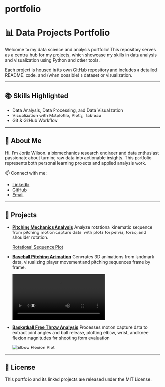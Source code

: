 # portfolio
# 📊 Data Projects Portfolio
Welcome to my data science and analysis portfolio! This repository serves as a central hub for my projects, which showcase my skills in data analysis and visualization using Python and other tools.

Each project is housed in its own GitHub repository and includes a detailed README, code, and (when possible) a dataset or visualization.

---

## 📚 Skills Highlighted

- Data Analysis, Data Processing, and Data Visualization
- Visualization with Matplotlib, Plotly, Tableau
- Git & GitHub Workflow

---

## 📌 About Me

Hi, I’m Jorjie Wilson, a biomechanics research engineer and data enthusiast passionate about turning raw data into actionable insights. This portfolio represents both personal learning projects and applied analysis work.


📫 Connect with me:  
- [LinkedIn](https://linkedin.com/in/jorjie-wilson)  
- [GitHub](https://github.com/jorjiemw)  
- [Email](jorjiewilson@gmail.com)

---

## 🔗 Projects

- [**Pitching Mechanics Analysis**](./Pitching_Mechanics)
  Analyze rotational kinematic sequence from pitching motion capture data, with plots for pelvis, torso, and shoulder rotation.

  [Rotational Sequence Plot](Pitching_Mechanics/assets/session_1_rotational_sequence.png)

- [**Baseball Pitching Animation**](./project1_baseballpitching)
  Generates 3D animations from landmark data, visualizing player movement and pitching sequences frame by frame.
  
  ![Pitching Demo Animation](project1_baseballpitching/assets/Session_1.mp4)  

- [**Basketball Free Throw Analysis**](./project2_shootinganalysis)
  Processes motion capture data to extract joint angles and ball release, plotting elbow, wrist, and knee flexion magnitudes for shooting form evaluation.

  ![Elbow Flexion Plot](project2_shootinganalysis/assets/elbow_flexion_magnitude.png)  
  

---

## 📄 License

This portfolio and its linked projects are released under the MIT License.
